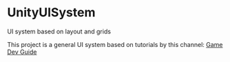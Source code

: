 # UnityUISystem
UI system based on layout and grids

This project is a general UI system based on tutorials by this channel:
[Game Dev Guide](https://www.youtube.com/channel/UCR35rzd4LLomtQout93gi0w)
